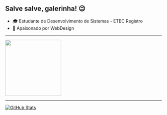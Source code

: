 ## Salve salve, galerinha! :wink:

- :mortar_board: Estudante de Desenvolvimento de Sistemas - ETEC Registro
- :purple_heart: Apaixonado por WebDesign
<hr>
<a href="https://github.com/ChristopherSegatte/ChristopherSegatte">
<img height="180em" src="https://github-readme-stats.vercel.app/api/top-langs/?username=ChristopherSegatte&layout=compact&langs_count=7&theme=dracula"/>
</a>
<hr>
<a href="https://github.com/ChristopherSegatte/ChristopherSegatte">
<img align="center" src="https://github-readme-stats.vercel.app/api?username=ChristopherSegatte&show_icons=true&line_height=27&theme=dracula" alt="GitHub Stats"/>
</a>
